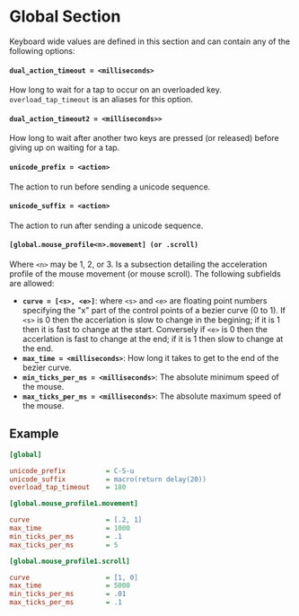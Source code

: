 # Global Section

Keyboard wide values are defined in this section and can contain any of the following options:

#### `dual_action_timeout = <milliseconds>`
How long to wait for a tap to occur on an overloaded
key. `overload_tap_timeout` is an aliases for this option.

#### `dual_action_timeout2 = <milliseconds>>`
How long to wait after another two keys are pressed (or released) before giving up on waiting for a
tap.

#### `unicode_prefix = <action>`
The action to run before sending a unicode sequence.

#### `unicode_suffix = <action>`
The action to run after sending a unicode sequence.

#### `[global.mouse_profile<n>.movement] (or .scroll)`
Where `<n>` may be 1, 2, or 3. Is a subsection detailing the acceleration profile of the mouse
movement (or mouse scroll). The following subfields are allowed:

- **`curve = [<s>, <e>]`**: where `<s>` and `<e>` are floating point numbers specifying the "x"
      part of the control points of a bezier curve (0 to 1). If `<s>` is 0 then the accerlation is
      slow to change in the begining; if it is 1 then it is fast to change at the start. Conversely
      if `<e>` is 0 then the accerlation is fast to change at the end; if it is 1 then slow to
      change at the end.
- **`max_time = <milliseconds>`**: How long it takes to get to the end of the bezier curve.
- **`min_ticks_per_ms = <milliseconds>`**: The absolute minimum speed of the mouse.
- **`max_ticks_per_ms = <milliseconds>`**: The absolute maximum speed of the mouse.

## Example

```ini
[global]

unicode_prefix          = C-S-u
unicode_suffix          = macro(return delay(20))
overload_tap_timeout    = 180

[global.mouse_profile1.movement]

curve                   = [.2, 1]
max_time                = 1000
min_ticks_per_ms        = .1
max_ticks_per_ms        = 5

[global.mouse_profile1.scroll]

curve                   = [1, 0]
max_time                = 5000
min_ticks_per_ms        = .01
max_ticks_per_ms        = .1
```
